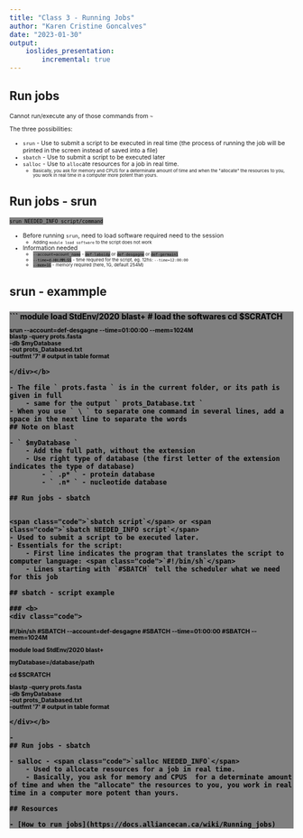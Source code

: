 ```yaml
---
title: "Class 3 - Running Jobs"
author: "Karen Cristine Goncalves"
date: "2023-01-30"
output:
    ioslides_presentation:
        incremental: true
---
```


<style>
.code {
background-color: grey;
color: black
}

p, li {
line-height: 1.1em;
font-size: 0.75em;
word-wrap: true
}
</style>

## Run jobs 

Cannot run/execute any of those commands from ` ~ `

The three possibilities:

- `srun` - Use to submit a script to be executed in real time (the process of running the job will be printed in the screen instead of saved into a file)
- `sbatch` - Use to submit a script to be executed later
- `salloc` - Use to `alloc`ate resources for a job in real time. 
	- Basically, you ask for memory and CPUS  for a determinate amount of time and when the "allocate" the resources to you, you work in real time in a computer more potent than yours.



## Run jobs - srun 

<span class="code">`srun NEEDED_INFO script/command`</span>

- Before running `srun`, need to load software required need to the session 
	- Adding `module load software` to the script does not work
- Information needed
	- <span class="code">`--account=acount_name`</span>  -  <span class="code">`def-laboidp`</span>  or  <span class="code">`def-desgagne`</span>  or  <span class="code">`def-germain1`
	- <span class="code">`--time=d-HH:MM:SS`</span> - time required for the script, eg. 12hs: `--time=12:00:00`
	- <span class="code">`--mem=1G`</span> - memory required (here, 1G, default 254M)

## srun - exammple 

### <b>
<div class="code">
```
module load StdEnv/2020 blast+ # load the softwares
cd $SCRATCH

srun --account=def-desgagne --time=01:00:00 --mem=1024M\
 blastp -query prots.fasta\
 -db $myDatabase\
 -out prots_Databased.txt\
 -outfmt '7' # output in table format
```
</div></b>

- The file ` prots.fasta ` is in the current folder, or its path is given in full
	- same for the output ` prots_Database.txt `
- When you use ` \ ` to separate one command in several lines, add a space in the next line to separate the words
## Note on blast

- ` $myDatabase ` 
	- Add the full path, without the extension
	- Use right type of database (the first letter of the extension indicates the type of database)
		- ` .p* ` - protein database
		- ` .n* ` - nucleotide database

## Run jobs - sbatch 


<span class="code">`sbatch script`</span> or <span class="code">`sbatch NEEDED_INFO script`</span> 
- Used to submit a script to be executed later.
- Essentials for the script:
	- First line indicates the program that translates the script to computer language: <span class="code">`#!/bin/sh`</span>
	- Lines starting with `#SBATCH` tell the scheduler what we need for this job
	
## sbatch - script example

### <b>
<div class="code">
```
#!/bin/sh
#SBATCH --account=def-desgagne
#SBATCH --time=01:00:00 
#SBATCH --mem=1024M

module load StdEnv/2020 blast+

myDatabase=/database/path

cd $SCRATCH

blastp -query prots.fasta\
 -db $myDatabase\
 -out prots_Databased.txt\
 -outfmt '7' # output in table format
```
</div></b>

- 
## Run jobs - sbatch 

- salloc - <span class="code">`salloc NEEDED_INFO`</span> 
	- Used to allocate resources for a job in real time. 
	- Basically, you ask for memory and CPUS  for a determinate amount of time and when the "allocate" the resources to you, you work in real time in a computer more potent than yours.

## Resources

- [How to run jobs](https://docs.alliancecan.ca/wiki/Running_jobs)
